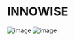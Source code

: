 # INNOWISE
![image](https://user-images.githubusercontent.com/99917629/212022311-e3b16093-0dfe-4604-8e44-aca47bfd70bb.png)
![image](https://user-images.githubusercontent.com/99917629/212022407-a3f46304-f57a-4774-b6ba-2715900a5270.png)
